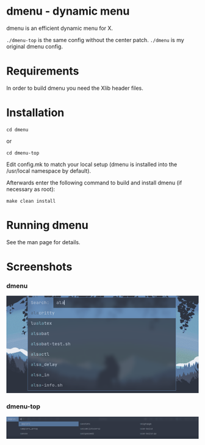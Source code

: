 # dmenu - dynamic menu

dmenu is an efficient dynamic menu for X.

`./dmenu-top` is the same config without the center patch.
`./dmenu` is my original dmenu config.

# Requirements

In order to build dmenu you need the Xlib header files.

# Installation

```
cd dmenu
```

or

```
cd dmenu-top
```

Edit config.mk to match your local setup (dmenu is installed into
the /usr/local namespace by default).

Afterwards enter the following command to build and install dmenu
(if necessary as root):

    make clean install

# Running dmenu

See the man page for details.

# Screenshots

### dmenu

![Alt text](./screenshots/ss1.png)

### dmenu-top

![Alt text](./screenshots/ss2.png)

